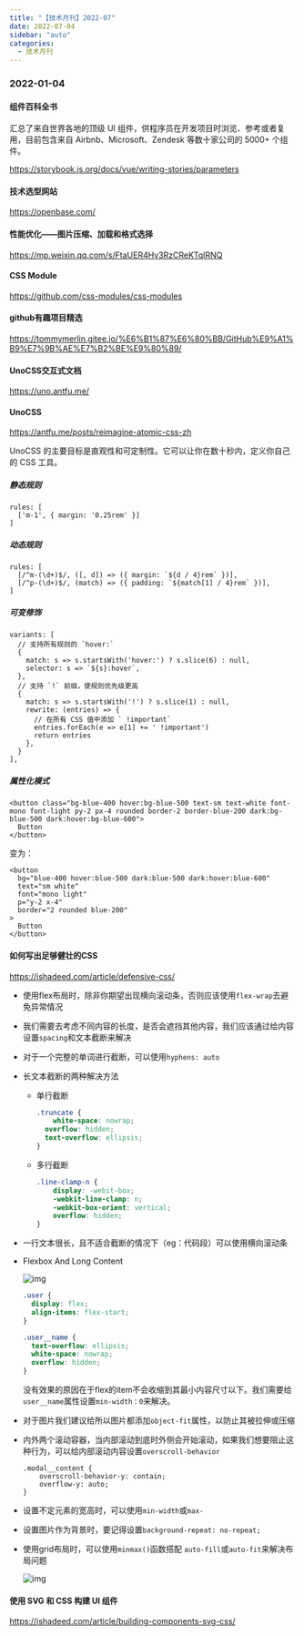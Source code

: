 ```yaml
---
title: "【技术月刊】2022-07"
date: 2022-07-04
sidebar: "auto"
categories:
  - 技术月刊
---
```




### 2022-01-04

#### 组件百科全书

汇总了来自世界各地的顶级 UI 组件，供程序员在开发项目时浏览、参考或者复用，目前包含来自 Airbnb、Microsoft、Zendesk 等数十家公司的 5000+ 个组件。

https://storybook.js.org/docs/vue/writing-stories/parameters

#### 技术选型网站

https://openbase.com/

#### 性能优化——图片压缩、加载和格式选择

https://mp.weixin.qq.com/s/FtaUER4Hv3RzCReKTqIRNQ

#### CSS Module

https://github.com/css-modules/css-modules

#### github有趣项目精选

https://tommymerlin.gitee.io/%E6%B1%87%E6%80%BB/GitHub%E9%A1%B9%E7%9B%AE%E7%B2%BE%E9%80%89/

#### UnoCSS交互式文档

https://uno.antfu.me/

#### UnoCSS

https://antfu.me/posts/reimagine-atomic-css-zh

UnoCSS 的主要目标是直观性和可定制性。它可以让你在数十秒内，定义你自己的 CSS 工具。

##### 静态规则

```
rules: [
  ['m-1', { margin: '0.25rem' }]
]
```

##### 动态规则

```
rules: [
  [/^m-(\d+)$/, ([, d]) => ({ margin: `${d / 4}rem` })],
  [/^p-(\d+)$/, (match) => ({ padding: `${match[1] / 4}rem` })],
]
```

##### 可变修饰

```
variants: [
  // 支持所有规则的 `hover:`
  {
    match: s => s.startsWith('hover:') ? s.slice(6) : null,
    selector: s => `${s}:hover`,
  },
  // 支持 `!` 前缀，使规则优先级更高
  {
    match: s => s.startsWith('!') ? s.slice(1) : null,
    rewrite: (entries) => {
      // 在所有 CSS 值中添加 ` !important`
      entries.forEach(e => e[1] += ' !important')
      return entries
    },
  }
],
```

##### 属性化模式

```
<button class="bg-blue-400 hover:bg-blue-500 text-sm text-white font-mono font-light py-2 px-4 rounded border-2 border-blue-200 dark:bg-blue-500 dark:hover:bg-blue-600">
  Button
</button>
```

变为：

```
<button 
  bg="blue-400 hover:blue-500 dark:blue-500 dark:hover:blue-600"
  text="sm white"
  font="mono light"
  p="y-2 x-4"
  border="2 rounded blue-200"
>
  Button
</button>
```

#### 如何写出足够健壮的CSS

https://ishadeed.com/article/defensive-css/

- 使用flex布局时，除非你期望出现横向滚动条，否则应该使用`flex-wrap`去避免异常情况

- 我们需要去考虑不同内容的长度，是否会遮挡其他内容，我们应该通过给内容设置`spacing`和文本截断来解决

- 对于一个完整的单词进行截断，可以使用`hyphens: auto`

- 长文本截断的两种解决方法

  - 单行截断

    ```css
    .truncate {
    	white-space: nowrap;
      overflow: hidden;
      text-overflow: ellipsis;
    }
    ```

  - 多行截断

    ```css
    .line-clamp-n {
    	display: -webit-box;
    	-webkit-line-clamp: n;
    	-webkit-box-orient: vertical;
    	overflow: hidden;
    }
    ```

- 一行文本很长，且不适合截断的情况下（eg：代码段）可以使用横向滚动条

- Flexbox And Long Content

  ![img](/Users/sunruonan/sunrn_blog/docs/.vuepress/public/img/use-case-5-2.png)

  ```css
  .user {
    display: flex;
    align-items: flex-start;
  }
  
  .user__name {
    text-overflow: ellipsis;
    white-space: nowrap;
    overflow: hidden;
  }
  ```

  没有效果的原因在于flex的item不会收缩到其最小内容尺寸以下。我们需要给`user__name`属性设置`min-width：0`来解决。

- 对于图片我们建议给所以图片都添加`object-fit`属性，以防止其被拉伸或压缩

- 内外两个滚动容器，当内部滚动到底时外侧会开始滚动，如果我们想要阻止这种行为，可以给内部滚动内容设置`overscroll-behavior`

  ```
  .modal__content {
      overscroll-behavior-y: contain;
      overflow-y: auto;
  }
  ```

- 设置不定元素的宽高时，可以使用`min-width`或`max-`

- 设置图片作为背景时，要记得设置`background-repeat: no-repeat;`

- 使用grid布局时，可以使用`minmax()`函数搭配 `auto-fill`或`auto-fit`来解决布局问题

  ![img](/Users/sunruonan/sunrn_blog/docs/.vuepress/public/img/defensive-16-1.png)

#### 使用 SVG 和 CSS 构建 UI 组件

https://ishadeed.com/article/building-components-svg-css/


